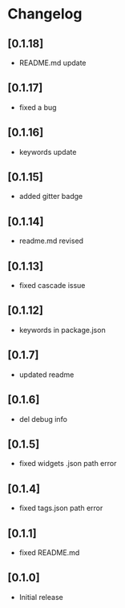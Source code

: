 # Changelog

## [0.1.18]
* README.md update
## [0.1.17]
* fixed a bug
## [0.1.16]
* keywords update
## [0.1.15]
* added gitter badge
## [0.1.14]
* readme.md revised
## [0.1.13]
* fixed cascade issue
## [0.1.12]
* keywords in package.json
## [0.1.7]
* updated readme
## [0.1.6]
* del debug info
## [0.1.5]
* fixed widgets .json path error
## [0.1.4]
* fixed tags.json path error
## [0.1.1]
* fixed README.md
## [0.1.0]
* Initial release